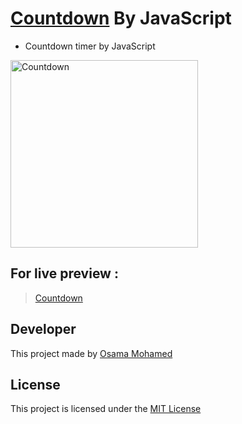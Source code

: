 # [Countdown](https://osama-mohamed.github.io/countdown_js) By JavaScript
* Countdown timer by JavaScript

[<img src="https://upload.wikimedia.org/wikipedia/commons/thumb/9/99/Unofficial_JavaScript_logo_2.svg/220px-Unofficial_JavaScript_logo_2.svg.png" width="300" title="Countdown" >](https://github.com/osama-mohamed)


## For live preview :
> [Countdown](https://osama-mohamed.github.io/countdown_js)


## Developer
This project made by [Osama Mohamed](https://www.linkedin.com/in/osama-mohamed-ms/)

## License
This project is licensed under the [MIT License](https://opensource.org/licenses/MIT)
